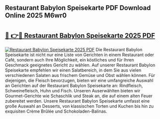## Restaurant Babylon Speisekarte PDF Download Online 2025 M6wr0

# <h2><a href="http://gc6do7.nevu.top/?p=Restaurant+Babylon+Speisekarte">🔗 👉🔴 Restaurant Babylon Speisekarte 2025 PDF</a></h2>

[![Restaurant Babylon Speisekarte 2025 PDF](https://i.imgur.com/dBaPXMq.png)](http://gc6do7.nevu.top/?p=Restaurant+Babylon+Speisekarte)
Die Restaurant Babylon Speisekarte ist nicht nur eine Liste von Gerichten in einem Restaurant oder Café, sondern auch Ihre Möglichkeit, ein köstliches und für Ihren Geschmack geeignetes Gericht zu wählen. Auf unserer Restaurant Babylon Speisekarte empfehlen wir einen Salatbereich, in dem Sie aus vielen verschiedenen Salaten aus frischem Gemüse und Obst wählen können. Für diejenigen, die Fleisch bevorzugen, bieten wir eine umfangreiche Auswahl an Gerichten auf der Restaurant Babylon Speisekarte an: Rindfleisch, Schweinefleisch, Huhn und Fisch. Unseren Auserwählten bieten wir Gourmet-Gerichte wie Schaschlik und Steak an, die auf einem alten Feuer zubereitet werden. Unsere Restaurant Babylon Speisekarte umfasst eine große Auswahl an Desserts, von klassischen Torten und Kuchen bis hin zu exquisiten Crème Brûlée und Schokoladen-Balinas.
